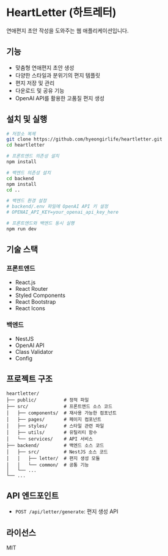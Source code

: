 # HeartLetter (하트레터)

연애편지 초안 작성을 도와주는 웹 애플리케이션입니다.

## 기능

- 맞춤형 연애편지 초안 생성
- 다양한 스타일과 분위기의 편지 템플릿
- 편지 저장 및 관리
- 다운로드 및 공유 기능
- OpenAI API를 활용한 고품질 편지 생성

## 설치 및 실행

```bash
# 저장소 복제
git clone https://github.com/hyeongirlife/heartletter.git
cd heartletter

# 프론트엔드 의존성 설치
npm install

# 백엔드 의존성 설치
cd backend
npm install
cd ..

# 백엔드 환경 설정
# backend/.env 파일에 OpenAI API 키 설정
# OPENAI_API_KEY=your_openai_api_key_here

# 프론트엔드와 백엔드 동시 실행
npm run dev
```

## 기술 스택

### 프론트엔드
- React.js
- React Router
- Styled Components
- React Bootstrap
- React Icons

### 백엔드
- NestJS
- OpenAI API
- Class Validator
- Config

## 프로젝트 구조

```
heartletter/
├── public/          # 정적 파일
├── src/             # 프론트엔드 소스 코드
│   ├── components/  # 재사용 가능한 컴포넌트
│   ├── pages/       # 페이지 컴포넌트
│   ├── styles/      # 스타일 관련 파일
│   ├── utils/       # 유틸리티 함수
│   └── services/    # API 서비스
├── backend/         # 백엔드 소스 코드
│   ├── src/         # NestJS 소스 코드
│   │   ├── letter/  # 편지 생성 모듈
│   │   └── common/  # 공통 기능
│   └── ...
└── ...
```

## API 엔드포인트

- `POST /api/letter/generate`: 편지 생성 API

## 라이선스

MIT
